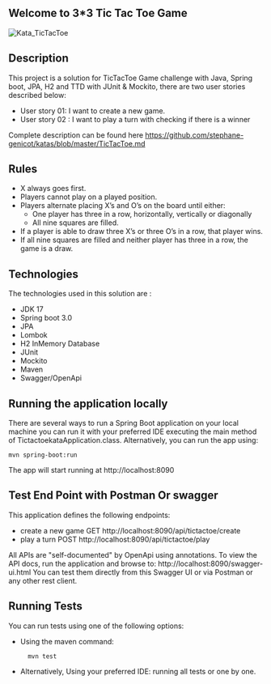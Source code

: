 ## Welcome to 3*3 Tic Tac Toe Game

![Kata_TicTacToe](https://user-images.githubusercontent.com/47148743/220663195-e1ab21b9-7440-4fa5-a660-fcd908a1518b.png)

## Description

This project is a solution for TicTacToe Game challenge with Java, Spring boot, JPA, H2 and TTD with JUnit & Mockito, there are two user stories described below:

- User story 01: I want to create a new game.
- User story 02 : I want to play a turn with checking if there is a winner

Complete description can be found here https://github.com/stephane-genicot/katas/blob/master/TicTacToe.md

## Rules
* X always goes first.
* Players cannot play on a played position.
* Players alternate placing X’s and O’s on the board until either:
  - One player has three in a row, horizontally, vertically or diagonally
  - All nine squares are filled.
* If a player is able to draw three X’s or three O’s in a row, that player wins.
* If all nine squares are filled and neither player has three in a row, the game is a draw.


## Technologies

The technologies used in this solution are :

 * JDK 17
 * Spring boot 3.0
 * JPA
 * Lombok
 * H2 InMemory Database
 * JUnit
 * Mockito
 * Maven
 * Swagger/OpenApi

## Running the application locally

There are several ways to run a Spring Boot application on your local machine
you can run it with your preferred IDE executing the main method of TictactoekataApplication.class.
Alternatively, you can run the app using:

    mvn spring-boot:run
The app will start running at http://localhost:8090

## Test End Point with Postman Or swagger

This application defines the following endpoints:
- create a new game GET http://localhost:8090/api/tictactoe/create
- play a turn POST      http://localhost:8090/api/tictactoe/play

All APIs are "self-documented" by OpenApi using annotations. To view the API docs, run the application and browse to: http://localhost:8090/swagger-ui.html
You can test them directly from this Swagger UI or via Postman or any other rest client.

## Running Tests

You can run tests using one of the following options:

- Using the maven command:

        mvn test
- Alternatively, Using your preferred IDE: running all tests or one by one.

